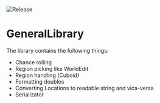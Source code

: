 
![Release](https://jitpack.io/v/DesertFoxHU/GeneralLibrary.svg)

# GeneralLibrary

The library contains the following things:<br>
- Chance rolling
- Region picking like WorldEdit
- Region handling (Cuboid)
- Formatting doubles
- Converting Locations to readable string and vica-versa
- Serializator
